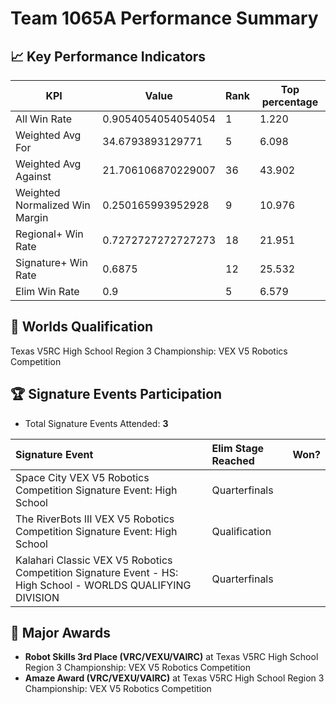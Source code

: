 # Team 1065A Performance Summary

## 📈 Key Performance Indicators
| KPI | Value | Rank | Top percentage |
| --- | ----- | ---- | ----- |
| All Win Rate | 0.9054054054054054 | 1 | 1.220 |
| Weighted Avg For | 34.6793893129771 | 5 | 6.098 |
| Weighted Avg Against | 21.706106870229007 | 36 | 43.902 |
| Weighted Normalized Win Margin | 0.250165993952928 | 9 | 10.976 |
| Regional+ Win Rate | 0.7272727272727273 | 18 | 21.951 |
| Signature+ Win Rate | 0.6875 | 12 | 25.532 |
| Elim Win Rate | 0.9 | 5 | 6.579 |


## 🎯 Worlds Qualification
Texas V5RC High School Region 3 Championship: VEX V5 Robotics Competition

## 🏆 Signature Events Participation
- Total Signature Events Attended: **3**

| Signature Event | Elim Stage Reached | Won? |
|:----------------|:-------------------|:----|
| Space City VEX V5 Robotics Competition Signature Event: High School | Quarterfinals |  |
| The RiverBots III VEX V5 Robotics Competition Signature Event: High School | Qualification |  |
| Kalahari Classic VEX V5 Robotics Competition Signature Event - HS: High School - WORLDS QUALIFYING DIVISION | Quarterfinals |  |


## 🥇 Major Awards
- **Robot Skills 3rd Place (VRC/VEXU/VAIRC)** at Texas V5RC High School Region 3 Championship: VEX V5 Robotics Competition
- **Amaze Award (VRC/VEXU/VAIRC)** at Texas V5RC High School Region 3 Championship: VEX V5 Robotics Competition

